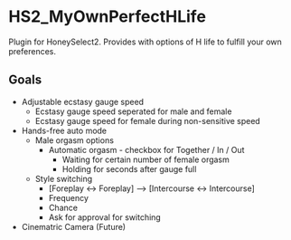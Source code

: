 # HS2_MyOwnPerfectHLife

Plugin for HoneySelect2. Provides with options of H life to fulfill your own preferences.

## Goals

- Adjustable ecstasy gauge speed
  - Ecstasy gauge speed seperated for male and female
  - Ecstasy gauge speed for female during non-sensitive speed
- Hands-free auto mode
  - Male orgasm options 
    - Automatic orgasm - checkbox for Together / In / Out
      - Waiting for certain number of female orgasm
      - Holding for seconds after gauge full
  - Style switching
    - [Foreplay <-> Foreplay] --> [Intercourse <-> Intercourse]
    - Frequency
    - Chance
    - Ask for approval for switching
- Cinematric Camera (Future)
